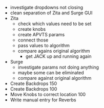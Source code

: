 - investigate dropdowns not closing
- clean separation of Zita and Surge GUI
- Zita
  - check which values need to be set
  - create knobs
  - create APVTS params
  - connect those
  - pass values to algorithm
  - compare agains original algorithm
    - get JACK up and running again
- Surge
  - investigate params not doing anything
  - maybe some can be eliminated
  - compare against original algorithm
- Create Backdrops 150
- Create Backdrops 100
- Move Knobs to correct location 100
- Write manual entry for Reverbs 